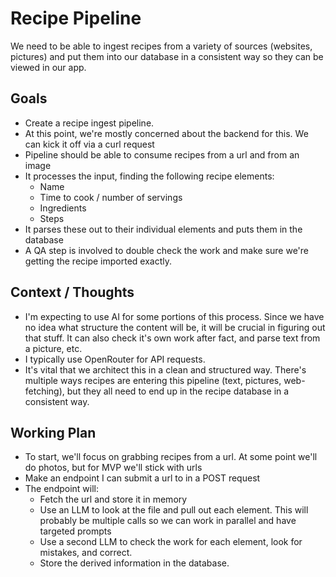 # Recipe Pipeline

We need to be able to ingest recipes from a variety of sources (websites, pictures) and put them into our database in a consistent way so they can be viewed in our app.

## Goals

- Create a recipe ingest pipeline.
- At this point, we're mostly concerned about the backend for this. We can kick it off via a curl request
- Pipeline should be able to consume recipes from a url and from an image
- It processes the input, finding the following recipe elements:
  - Name
  - Time to cook / number of servings
  - Ingredients
  - Steps
- It parses these out to their individual elements and puts them in the database
- A QA step is involved to double check the work and make sure we're getting the recipe imported exactly.

## Context / Thoughts

- I'm expecting to use AI for some portions of this process. Since we have no idea what structure the content will be, it will be crucial in figuring out that stuff. It can also check it's own work after fact, and parse text from a picture, etc.
- I typically use OpenRouter for API requests.
- It's vital that we architect this in a clean and structured way. There's multiple ways recipes are entering this pipeline (text, pictures, web-fetching), but they all need to end up in the recipe database in a consistent way.

## Working Plan

- To start, we'll focus on grabbing recipes from a url. At some point we'll do photos, but for MVP we'll stick with urls
- Make an endpoint I can submit a url to in a POST request
- The endpoint will:
  - Fetch the url and store it in memory
  - Use an LLM to look at the file and pull out each element. This will probably be multiple calls so we can work in parallel and have targeted prompts
  - Use a second LLM to check the work for each element, look for mistakes, and correct.
  - Store the derived information in the database.
